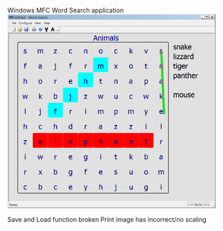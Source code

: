 Windows MFC Word Search application
![](/Images/WordSearch.jpg)

Save and Load function broken
Print image has incorrect/no scaling
